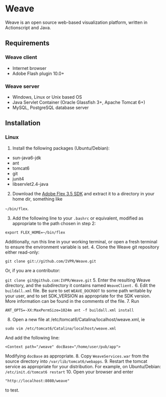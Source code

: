 # Weave


Weave is an open source web-based visualization platform, written in Actionscript and Java.

## Requirements

### Weave client

* Internet browser
* Adobe Flash plugin 10.0+

### Weave server

* Windows, Linux or Unix based OS
* Java Servlet Container (Oracle Glassfish 3+, Apache Tomcat 6+)
* MySQL, PostgreSQL database server

## Installation

### Linux

1. Install the following packages (Ubuntu/Debian):
 * sun-java6-jdk
 * ant
 * tomcat6
 * git
 * junit4
 * libservlet2.4-java
2. Download the [Adobe Flex 3.5 SDK](http://opensource.adobe.com/wiki/display/flexsdk/Download+Flex+3) and extract it to a directory in your home dir, something like 

 ``~/bin/flex``.

3. Add the following line to your ``.bashrc`` or equivalent, modified as appropriate to the path chosen in step 2:

 ``export FLEX_HOME=~/bin/flex``

 Additionally, run this line in your working terminal, or open a fresh terminal to ensure the environment variable is set. 
4. Clone the Weave git repository either read-only:
 
 ``git clone git://github.com/IVPR/Weave.git``
 
 Or, if you are a contributor:

 ``git clone git@github.com:IVPR/Weave.git``
5. Enter the resulting Weave directory, and the subdirectory it contains named ``WeaveClient.``
6. Edit the ``buildall.xml`` file. Be sure to set ``WEAVE_DOCROOT`` to some path writable by your user, and to set SDK_VERSION as appropriate for the SDK version. More information can be found in the comments of the file.
7. Run 

 ``ANT_OPTS=-XX:MaxPermSize=1024m ant -f buildall.xml install``

8. Open a new file at /etc/tomcat6/Catalina/localhost/weave.xml, ie

 ``sudo vim /etc/tomcat6/Catalina/localhost/weave.xml``
   
 And add the following line:
 
 ``<Context path="/weave" docBase="/home/user/pub/app">``
	
 Modifying ``docBase`` as appropriate. 
8. Copy ``WeaveServices.war`` from the source directory into ``/var/lib/tomcat6/webapps``.
9. Restart the tomcat service as appropriate for your distribution. For example, on Ubuntu/Debian:
 ``/etc/init.d/tomcat6 restart``
10. Open your browser and enter 

 ``"http://localhost:8080/weave"`` 

 to test.
